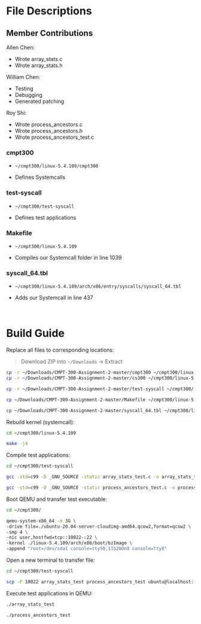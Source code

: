 # File Descriptions 
## Member Contributions

Allen Chen:

- Wrote array_stats.c
- Wrote array_stats.h
  
William Chen:

- Testing
- Debugging
- Generated patching

Roy Shi:

- Wrote process_ancestors.c
- Wrote process_ancestors.h
- Wrote process_ancestors_test.c

### cmpt300 

- ``` ~/cmpt300/linux-5.4.109/cmpt300 ```

- Defines Systemcalls 

### test-syscall

- ``` ~/cmpt300/test-syscall ```

- Defines test applications 

### Makefile

- ``` ~/cmpt300/linux-5.4.109 ```

- Compiles our Systemcall folder in line 1039

### syscall_64.tbl

- ``` ~/cmpt300/linux-5.4.109/arch/x86/entry/syscalls/syscall_64.tbl ```

- Adds our Systemcall in line 437

<br/>

# Build Guide 

Replace all files to corresponding locations:

> Download ZIP into ```~/Downloads``` &#8594; Extract
```bash
cp -r ~/Downloads/CMPT-300-Assignment-2-master/cmpt300 ~/cmpt300/linux-5.4.109/
cp -r ~/Downloads/CMPT-300-Assignment-2-master/cs300 ~/cmpt300/linux-5.4.109/

cp -r ~/Downloads/CMPT-300-Assignment-2-master/test-syscall ~/cmpt300/

cp ~/Downloads/CMPT-300-Assignment-2-master/Makefile ~/cmpt300/linux-5.4.109

cp ~/Downloads/CMPT-300-Assignment-2-master/syscall_64.tbl ~/cmpt300/linux-5.4.109/arch/x86/entry/syscalls/syscall_64.tbl
```

Rebuild kernel (systemcall): 

```bash 
cd ~/cmpt300/linux-5.4.109

make -j4
```

Compile test applications: 

```bash
cd ~/cmpt300/test-syscall 

gcc -std=c99 -D _GNU_SOURCE -static array_stats_test.c -o array_stats_test 

gcc -std=c99 -D _GNU_SOURCE -static process_ancestors_test.c -o process_ancestors_test
```

Boot QEMU and transfer test executable: 

```bash
cd ~/cmpt300/

qemu-system-x86_64 -m 3G \
-drive file=./ubuntu-20.04-server-cloudimg-amd64.qcow2,format=qcow2 \
-smp 4 \
-nic user,hostfwd=tcp::10022-:22 \
-kernel ./linux-5.4.109/arch/x86/boot/bzImage \
-append "root=/dev/sda1 console=ttyS0,115200n8 console=tty0"

```
Open a new terminal to transfer file: 

```bash
cd ~/cmpt300/test-syscall 

scp -P 10022 array_stats_test process_ancestors_test ubuntu@localhost:
```


Execute test applications in QEMU: 

```bash
./array_stats_test

./process_ancestors_test
```
